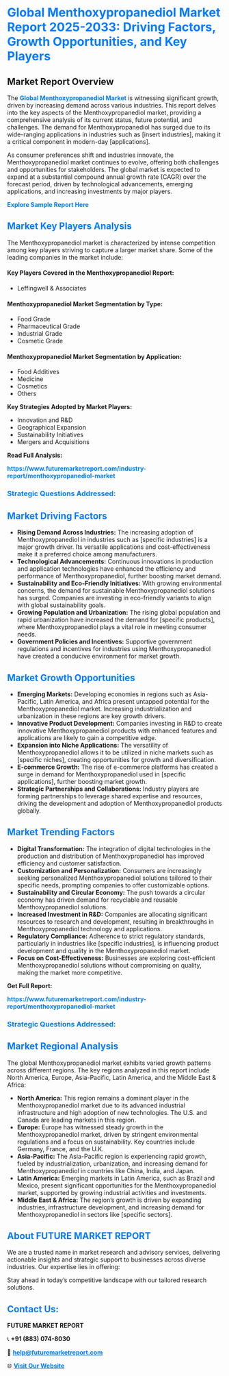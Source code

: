 <h1 style="color: #007BFF;">Global Menthoxypropanediol Market Report 2025-2033: Driving Factors, Growth Opportunities, and Key Players</h1>

<section id="overview">
<h2>Market Report Overview</h2>
<p>The <a href="https://www.futuremarketreport.com/industry-report/menthoxypropanediol-market" style="color: #007BFF; text-decoration: none;"><strong>Global Menthoxypropanediol Market</strong></a> is witnessing significant growth, driven by increasing demand across various industries. This report delves into the key aspects of the Menthoxypropanediol market, providing a comprehensive analysis of its current status, future potential, and challenges. The demand for Menthoxypropanediol has surged due to its wide-ranging applications in industries such as [insert industries], making it a critical component in modern-day [applications].</p>
<p>As consumer preferences shift and industries innovate, the Menthoxypropanediol market continues to evolve, offering both challenges and opportunities for stakeholders. The global market is expected to expand at a substantial compound annual growth rate (CAGR) over the forecast period, driven by technological advancements, emerging applications, and increasing investments by major players.</p>
</section>

<section id="overview">
<p><a href="https://www.futuremarketreport.com/request-sample/reportId=84162" style="color: #007BFF; text-decoration: none;"><strong>Explore Sample Report Here</strong></a></p>
</section>

<section id="key-players">
<h2 style="color: #007BFF;">Market Key Players Analysis</h2>
<p>The Menthoxypropanediol market is characterized by intense competition among key players striving to capture a larger market share. Some of the leading companies in the market include:</p>
<h4>Key Players Covered in the Menthoxypropanediol Report:</h4>
<ul><li>Leffingwell &amp; Associates</li></ul>
<h4>Menthoxypropanediol Market Segmentation by Type:</h4>
<ul><li>Food Grade</li><li>Pharmaceutical Grade</li><li>Industrial Grade</li><li>Cosmetic Grade</li></ul>

<h4>Menthoxypropanediol Market Segmentation by Application:</h4>
<ul><li>Food Additives</li><li>Medicine</li><li>Cosmetics</li><li>Others</li></ul>
<p><strong>Key Strategies Adopted by Market Players:</strong></p>
<ul>
<li>Innovation and R&D</li>
<li>Geographical Expansion</li>
<li>Sustainability Initiatives</li>
<li>Mergers and Acquisitions</li>
</ul>
</section>

<section>
<p><strong>Read Full Analysis: </strong></p><a href="https://www.futuremarketreport.com/industry-report/menthoxypropanediol-market" style="color: #007BFF; text-decoration: none;"><strong>https://www.futuremarketreport.com/industry-report/menthoxypropanediol-market</strong></a>
<h3 style="color: #007BFF;">Strategic Questions Addressed:</h3>
</section>

<section id="driving-factors">
<h2 style="color: #007BFF;">Market Driving Factors</h2>
<ul>
<li><strong>Rising Demand Across Industries:</strong> The increasing adoption of Menthoxypropanediol in industries such as [specific industries] is a major growth driver. Its versatile applications and cost-effectiveness make it a preferred choice among manufacturers.</li>
<li><strong>Technological Advancements:</strong> Continuous innovations in production and application technologies have enhanced the efficiency and performance of Menthoxypropanediol, further boosting market demand.</li>
<li><strong>Sustainability and Eco-Friendly Initiatives:</strong> With growing environmental concerns, the demand for sustainable Menthoxypropanediol solutions has surged. Companies are investing in eco-friendly variants to align with global sustainability goals.</li>
<li><strong>Growing Population and Urbanization:</strong> The rising global population and rapid urbanization have increased the demand for [specific products], where Menthoxypropanediol plays a vital role in meeting consumer needs.</li>
<li><strong>Government Policies and Incentives:</strong> Supportive government regulations and incentives for industries using Menthoxypropanediol have created a conducive environment for market growth.</li>
</ul>
</section>

<section id="growth-opportunities">
<h2 style="color: #007BFF;">Market Growth Opportunities</h2>
<ul>
<li><strong>Emerging Markets:</strong> Developing economies in regions such as Asia-Pacific, Latin America, and Africa present untapped potential for the Menthoxypropanediol market. Increasing industrialization and urbanization in these regions are key growth drivers.</li>
<li><strong>Innovative Product Development:</strong> Companies investing in R&D to create innovative Menthoxypropanediol products with enhanced features and applications are likely to gain a competitive edge.</li>
<li><strong>Expansion into Niche Applications:</strong> The versatility of Menthoxypropanediol allows it to be utilized in niche markets such as [specific niches], creating opportunities for growth and diversification.</li>
<li><strong>E-commerce Growth:</strong> The rise of e-commerce platforms has created a surge in demand for Menthoxypropanediol used in [specific applications], further boosting market growth.</li>
<li><strong>Strategic Partnerships and Collaborations:</strong> Industry players are forming partnerships to leverage shared expertise and resources, driving the development and adoption of Menthoxypropanediol products globally.</li>
</ul>
</section>

<section id="trending-factors">
<h2 style="color: #007BFF;">Market Trending Factors</h2>
<ul>
<li><strong>Digital Transformation:</strong> The integration of digital technologies in the production and distribution of Menthoxypropanediol has improved efficiency and customer satisfaction.</li>
<li><strong>Customization and Personalization:</strong> Consumers are increasingly seeking personalized Menthoxypropanediol solutions tailored to their specific needs, prompting companies to offer customizable options.</li>
<li><strong>Sustainability and Circular Economy:</strong> The push towards a circular economy has driven demand for recyclable and reusable Menthoxypropanediol solutions.</li>
<li><strong>Increased Investment in R&D:</strong> Companies are allocating significant resources to research and development, resulting in breakthroughs in Menthoxypropanediol technology and applications.</li>
<li><strong>Regulatory Compliance:</strong> Adherence to strict regulatory standards, particularly in industries like [specific industries], is influencing product development and quality in the Menthoxypropanediol market.</li>
<li><strong>Focus on Cost-Effectiveness:</strong> Businesses are exploring cost-efficient Menthoxypropanediol solutions without compromising on quality, making the market more competitive.</li>
</ul>
</section>

<section>
<p><strong>Get Full Report: </strong></p><a href="https://www.futuremarketreport.com/industry-report/menthoxypropanediol-market" style="color: #007BFF; text-decoration: none;"><strong>https://www.futuremarketreport.com/industry-report/menthoxypropanediol-market</strong></a>
<h3 style="color: #007BFF;">Strategic Questions Addressed:</h3>
</section>


<section id="regional-analysis">
<h2 style="color: #007BFF;">Market Regional Analysis</h2>
<p>The global Menthoxypropanediol market exhibits varied growth patterns across different regions. The key regions analyzed in this report include North America, Europe, Asia-Pacific, Latin America, and the Middle East & Africa:</p>
<ul>
<li><strong>North America:</strong> This region remains a dominant player in the Menthoxypropanediol market due to its advanced industrial infrastructure and high adoption of new technologies. The U.S. and Canada are leading markets in this region.</li>
<li><strong>Europe:</strong> Europe has witnessed steady growth in the Menthoxypropanediol market, driven by stringent environmental regulations and a focus on sustainability. Key countries include Germany, France, and the U.K.</li>
<li><strong>Asia-Pacific:</strong> The Asia-Pacific region is experiencing rapid growth, fueled by industrialization, urbanization, and increasing demand for Menthoxypropanediol in countries like China, India, and Japan.</li>
<li><strong>Latin America:</strong> Emerging markets in Latin America, such as Brazil and Mexico, present significant opportunities for the Menthoxypropanediol market, supported by growing industrial activities and investments.</li>
<li><strong>Middle East & Africa:</strong> The region’s growth is driven by expanding industries, infrastructure development, and increasing demand for Menthoxypropanediol in sectors like [specific sectors].</li>
</ul>
</section>

<footer>
<h2 style="color: #007BFF;">About FUTURE MARKET REPORT</h2>
<p>We are a trusted name in market research and advisory services, delivering actionable insights and strategic support to businesses across diverse industries. Our expertise lies in offering:</p>

<p>Stay ahead in today’s competitive landscape with our tailored research solutions.</p>

<h2 style="color: #007BFF;">Contact Us:</h2>
<p><strong>FUTURE MARKET REPORT</strong></p>
<p>📞 <strong>+91 (883) 074-8030</strong></p>
<p>📧 <strong><a href="mailto:help@futuremarketreport.com" style="color: #007BFF;">help@futuremarketreport.com</a></strong></p>
<p>🌐 <strong><a href="https://www.futuremarketreport.com/" style="color: #007BFF;">Visit Our Website</a></strong></p>
</footer>